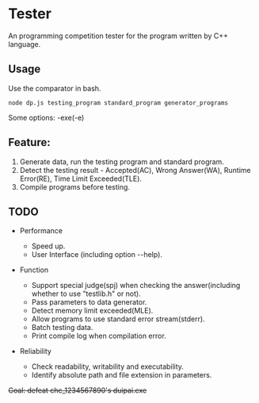 # Tester

An programming competition tester for the program written by C++ language.

## Usage

Use the comparator in bash.

```shell
node dp.js testing_program standard_program generator_programs
```

Some options: -exe(-e)

## Feature:

1. Generate data, run the testing program and standard program.
2. Detect the testing result - Accepted(AC), Wrong Answer(WA), Runtime Error(RE), Time Limit Exceeded(TLE).
3. Compile programs before testing.

## TODO

- Performance
    - Speed up.
    - User Interface (including option --help).

- Function
    - Support special judge(spj) when checking the answer(including whether to use "testlib.h" or not).
    - Pass parameters to data generator.
    - Detect memory limit exceeded(MLE).
    - Allow programs to use standard error stream(stderr).
    - Batch testing data.
    - Print compile log when compilation error.

- Reliability
    - Check readability, writability and executability.
    - Identify absolute path and file extension in parameters.

~~Goal: defeat chc_1234567890's duipai.exe~~
